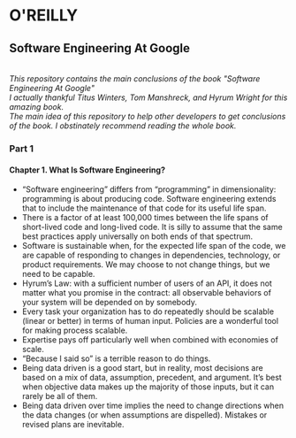 <h1> O'REILLY </h1>
<h2> Software Engineering At Google</h2> 

<br/>
<i>
This repository contains the main conclusions of the book "Software Engineering At Google"
<br/>
I actually thankful Titus Winters, Tom Manshreck, and Hyrum Wright for this amazing book.
<br/>
The main idea of this repository to help other developers to get conclusions of the book.
I obstinately recommend reading the whole book. 
</i>

<h3>Part 1</h3>
<h4>Chapter 1. What Is Software Engineering?</h4>

<ul>
<li>“Software engineering” differs from “programming” in dimensionality: programming is about producing code. Software engineering extends that to include the
maintenance of that code for its useful life span.</li>
<li>There is a factor of at least 100,000 times between the life spans of short-lived
code and long-lived code. It is silly to assume that the same best practices apply
universally on both ends of that spectrum.</li>
<li>Software is sustainable when, for the expected life span of the code, we are capable of responding to changes in dependencies, technology, or product requirements.
We may choose to not change things, but we need to be capable.</li>
<li>Hyrum’s Law: with a sufficient number of users of an API, it does not matter
what you promise in the contract: all observable behaviors of your system will be
depended on by somebody.</li>
<li>Every task your organization has to do repeatedly should be scalable (linear or
better) in terms of human input. Policies are a wonderful tool for making process
scalable.</li>
<li>Expertise pays off particularly well when combined with economies of scale.</li>
<li>“Because I said so” is a terrible reason to do things.</li>
<li>Being data driven is a good start, but in reality, most decisions are based on a mix
of data, assumption, precedent, and argument. It’s best when objective data
makes up the majority of those inputs, but it can rarely be all of them.</li>
<li>Being data driven over time implies the need to change directions when the data
changes (or when assumptions are dispelled). Mistakes or revised plans are inevitable.</li>
</ul>




